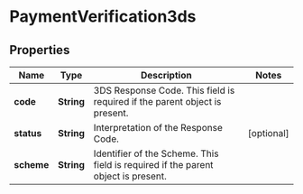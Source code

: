 
# PaymentVerification3ds

## Properties
Name | Type | Description | Notes
------------ | ------------- | ------------- | -------------
**code** | **String** | 3DS Response Code. This field is required if the parent object is present. | 
**status** | **String** | Interpretation of the Response Code. |  [optional]
**scheme** | **String** | Identifier of the Scheme. This field is required if the parent object is present. | 



